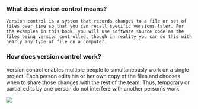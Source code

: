 ### What does virsion control means?
`Version control is a system that records changes to a file or set of files over time so that you can recall specific versions later. For the examples in this book, you will use software source code as the files being version controlled, though in reality you can do this with nearly any type of file on a computer.`
### How does version control work?
Version control enables multiple people to simultaneously work on a single project. Each person edits his or her own copy of the files and chooses when to share those changes with the rest of the team. Thus, temporary or partial edits by one person do not interfere with another person's work.

<img src="https://media.geeksforgeeks.org/wp-content/uploads/20191203164948/Distributed-Version-Control-System.jpg">
